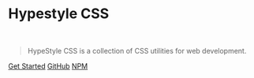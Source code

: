 # Hypestyle CSS

<br>

> HypeStyle CSS is a collection of CSS utilities for web development.

[Get Started](#main)
[<i class="fab fa-github"></i> GitHub](https://github.com/hypestyle/hypestyle)
[<i class="fab fa-npm"></i> NPM](https://www.npmjs.com/package/hypestyle)
